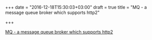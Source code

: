 +++
date = "2016-12-18T15:30:03+03:00"
draft = true
title = "MQ - a message queue broker which supports http2"

+++

<p><a href="https://github.com/asim/mq">MQ - a message queue broker which supports http2</a></p>
